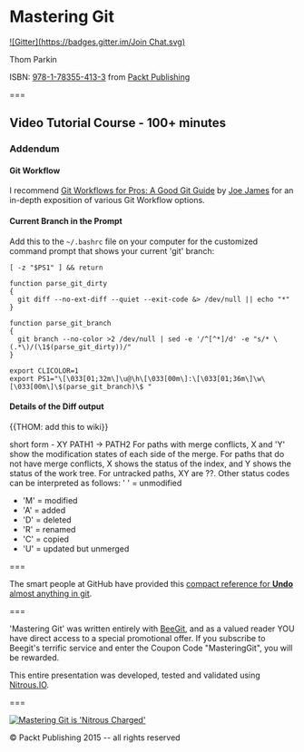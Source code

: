 Mastering Git
=============
[![Gitter](https://badges.gitter.im/Join Chat.svg)](https://gitter.im/ParkinT/mastering_git?utm_source=badge&utm_medium=badge&utm_campaign=pr-badge&utm_content=badge)

Thom Parkin

ISBN: [978-1-78355-413-3](http://goo.gl/iC43kt) from [Packt Publishing](http://www.packtpub.com/)


===

## Video Tutorial Course - 100+ minutes

### Addendum

#### Git Workflow

I recommend [Git Workflows for Pros: A Good Git Guide](http://www.toptal.com/git/git-workflows-for-pros-a-good-git-guide) by [Joe James](http://www.joejames.io/) for an in-depth exposition of various Git Workflow options.

#### Current Branch in the Prompt

Add this to the `~/.bashrc` file on your computer for the customized command prompt that shows your current 'git' branch:

```
[ -z "$PS1" ] && return

function parse_git_dirty
{
  git diff --no-ext-diff --quiet --exit-code &> /dev/null || echo "*"
}

function parse_git_branch
{
  git branch --no-color >2 /dev/null | sed -e '/^[^*]/d' -e "s/* \(.*\)/(\1$(parse_git_dirty))/"
}

export CLICOLOR=1
export PS1="\[\033[01;32m\]\u@\h\[\033[00m\]:\[\033[01;36m\]\w\[\033[00m\]\$(parse_git_branch)\$ "
```

#### Details of the Diff output

{{THOM: add this to wiki}}

short form - XY PATH1 -> PATH2
For paths with merge conflicts, X and 'Y' show the modification states of each side of the merge. For paths that do not have merge conflicts, X shows the status of the index, and Y shows the status of the work tree. For untracked paths, XY are ??. Other status codes can be interpreted as follows: ' ' = unmodified

 - 'M' = modified
 - 'A' = added
 - 'D' = deleted
 - 'R' = renamed
 - 'C' = copied
 - 'U' = updated but unmerged

===

The smart people at GitHub have provided this [compact reference for **Undo** almost anything in git](https://github.com/blog/2019-how-to-undo-almost-anything-with-git).

===

'Mastering Git' was written entirely with [BeeGit](http://www.beegit.com), and as a valued reader YOU have direct access to a special promotional offer.
If you subscribe to Beegit's terrific service and enter the Coupon Code "MasteringGit", you will be rewarded.

This entire presentation was developed, tested and validated using [Nitrous.IO](http://goo.gl/40W3l).

===

[![Mastering Git is 'Nitrous Charged'](https://gist.githubusercontent.com/ParkinT/22e59e6b450d4694431a/raw/d2bde10f78da6fd5b438f0cb726b09f527d48bbf/NitrousCharged.png)](https://www.nitrous.io/hack_button?source=embed&runtime=go&repo=ParkinT%2mastering_git.git)

&copy; Packt Publishing 2015 -- all rights reserved
